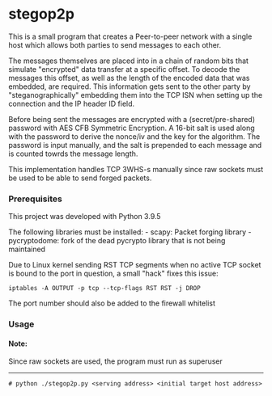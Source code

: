# stegop2p

This is a small program that creates a Peer-to-peer network with a single host which allows both parties to send
messages to each other.

The messages themselves are placed into in a chain of random bits that simulate "encrypted" data transfer at a specific
offset. To decode the messages this offset, as well as the length of the encoded data that was embedded, are required. 
This information gets sent to the other party by "steganographically" embedding them into the TCP ISN when setting up
the connection and the IP header ID field.

Before being sent the messages are encrypted with a (secret/pre-shared) password with AES CFB Symmetric Encryption. A 
16-bit salt is used along with the password to derive the nonce/iv and the key for the algorithm. The password is input
manually, and the salt is prepended to each message and is counted towrds the message length.

This implementation handles TCP 3WHS-s manually since raw sockets must be used to be able to send forged packets.

### Prerequisites

This project was developed with Python 3.9.5

The following libraries must be installed:
    - scapy: Packet forging library
    - pycryptodome: fork of the dead pycrypto library that is not being maintained 

Due to Linux kernel sending RST TCP segments when no active TCP socket is bound to the port in question, a small "hack"
fixes this issue:
```
iptables -A OUTPUT -p tcp --tcp-flags RST RST -j DROP
```

The port number should also be added to the firewall whitelist

### Usage

#### Note:
Since raw sockets are used, the program must run as superuser
_____________

```
# python ./stegop2p.py <serving address> <initial target host address>
```